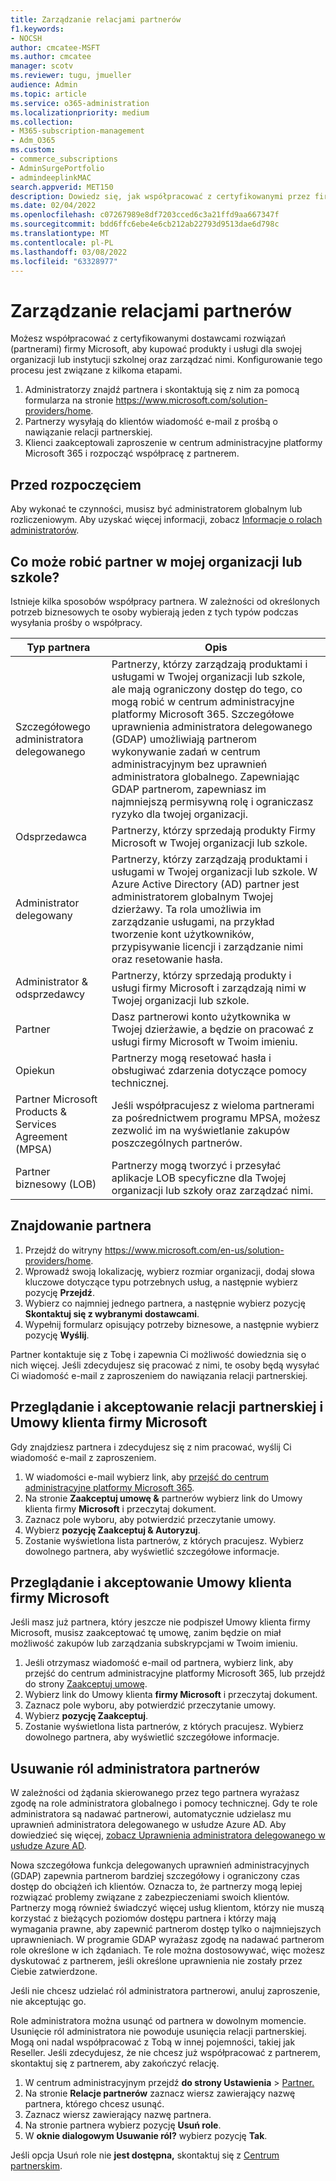 ```yaml
---
title: Zarządzanie relacjami partnerów
f1.keywords:
- NOCSH
author: cmcatee-MSFT
ms.author: cmcatee
manager: scotv
ms.reviewer: tugu, jmueller
audience: Admin
ms.topic: article
ms.service: o365-administration
ms.localizationpriority: medium
ms.collection:
- M365-subscription-management
- Adm_O365
ms.custom:
- commerce_subscriptions
- AdminSurgePortfolio
- admindeeplinkMAC
search.appverid: MET150
description: Dowiedz się, jak współpracować z certyfikowanymi przez firmę Microsoft dostawcami rozwiązań (partnerami) w celu kupowania produktów i usług oraz zarządzania nimi w organizacji lub szkole.
ms.date: 02/04/2022
ms.openlocfilehash: c07267989e8df7203cced6c3a21ffd9aa667347f
ms.sourcegitcommit: bdd6ffc6ebe4e6cb212ab22793d9513dae6d798c
ms.translationtype: MT
ms.contentlocale: pl-PL
ms.lasthandoff: 03/08/2022
ms.locfileid: "63328977"
---
```

# <a name="manage-partner-relationships"></a>Zarządzanie relacjami partnerów

Możesz współpracować z certyfikowanymi dostawcami rozwiązań (partnerami) firmy Microsoft, aby kupować produkty i usługi dla swojej organizacji lub instytucji szkolnej oraz zarządzać nimi. Konfigurowanie tego procesu jest związane z kilkoma etapami.

1. Administratorzy znajdź partnera i skontaktują się z nim za pomocą formularza na stronie <a href="https://www.microsoft.com/solution-providers/home" target="_blank">https://www.microsoft.com/solution-providers/home</a>.
2. Partnerzy wysyłają do klientów wiadomość e-mail z prośbą o nawiązanie relacji partnerskiej.
3. Klienci zaakceptowali zaproszenie w centrum administracyjne platformy Microsoft 365 i rozpocząć współpracę z partnerem.

## <a name="before-you-begin"></a>Przed rozpoczęciem

Aby wykonać te czynności, musisz być administratorem globalnym lub rozliczeniowym. Aby uzyskać więcej informacji, zobacz [Informacje o rolach administratorów](../admin/add-users/about-admin-roles.md).

## <a name="what-can-a-partner-do-for-my-organization-or-school"></a>Co może robić partner w mojej organizacji lub szkole?

Istnieje kilka sposobów współpracy partnera. W zależności od określonych potrzeb biznesowych te osoby wybierają jeden z tych typów podczas wysyłania prośby o współpracy.

| Typ partnera | Opis |
| ------ | ------------------- |
| Szczegółowego administratora delegowanego | Partnerzy, którzy zarządzają produktami i usługami w Twojej organizacji lub szkole, ale mają ograniczony dostęp do tego, co mogą robić w centrum administracyjne platformy Microsoft 365. Szczegółowe uprawnienia administratora delegowanego (GDAP) umożliwiają partnerom wykonywanie zadań w centrum administracyjnym bez uprawnień administratora globalnego. Zapewniając GDAP partnerom, zapewniasz im najmniejszą permisywną rolę i ograniczasz ryzyko dla twojej organizacji. |
| Odsprzedawca | Partnerzy, którzy sprzedają produkty Firmy Microsoft w Twojej organizacji lub szkole. |
| Administrator delegowany | Partnerzy, którzy zarządzają produktami i usługami w Twojej organizacji lub szkole. W Azure Active Directory (AD) partner jest administratorem globalnym Twojej dzierżawy. Ta rola umożliwia im zarządzanie usługami, na przykład tworzenie kont użytkowników, przypisywanie licencji i zarządzanie nimi oraz resetowanie hasła. |
| Administrator & odsprzedawcy | Partnerzy, którzy sprzedają produkty i usługi firmy Microsoft i zarządzają nimi w Twojej organizacji lub szkole. |
| Partner | Dasz partnerowi konto użytkownika w Twojej dzierżawie, a będzie on pracować z usługi firmy Microsoft w Twoim imieniu. |
| Opiekun | Partnerzy mogą resetować hasła i obsługiwać zdarzenia dotyczące pomocy technicznej. |
| Partner Microsoft Products & Services Agreement (MPSA) | Jeśli współpracujesz z wieloma partnerami za pośrednictwem programu MPSA, możesz zezwolić im na wyświetlanie zakupów poszczególnych partnerów. |
| Partner biznesowy (LOB) | Partnerzy mogą tworzyć i przesyłać aplikacje LOB specyficzne dla Twojej organizacji lub szkoły oraz zarządzać nimi. |

## <a name="find-a-partner"></a>Znajdowanie partnera

1. Przejdź do witryny <a href="https://www.microsoft.com/en-us/solution-providers/home" target="_blank">https://www.microsoft.com/en-us/solution-providers/home</a>.
2. Wprowadź swoją lokalizację, wybierz rozmiar organizacji, dodaj słowa kluczowe dotyczące typu potrzebnych usług, a następnie wybierz pozycję **Przejdź**.
3. Wybierz co najmniej jednego partnera, a następnie wybierz pozycję **Skontaktuj się z wybranymi dostawcami**.
4. Wypełnij formularz opisujący potrzeby biznesowe, a następnie wybierz pozycję **Wyślij**.

Partner kontaktuje się z Tobę i zapewnia Ci możliwość dowiedznia się o nich więcej. Jeśli zdecydujesz się pracować z nimi, te osoby będą wysyłać Ci wiadomość e-mail z zaproszeniem do nawiązania relacji partnerskiej.

## <a name="review-and-accept-a-partner-relationship-and-microsoft-customer-agreement"></a>Przeglądanie i akceptowanie relacji partnerskiej i Umowy klienta firmy Microsoft

Gdy znajdziesz partnera i zdecydujesz się z nim pracować, wyślij Ci wiadomość e-mail z zaproszeniem.

1. W wiadomości e-mail wybierz link, aby <a href="https://go.microsoft.com/fwlink/p/?linkid=2024339" target="_blank">przejść do centrum administracyjne platformy Microsoft 365</a>.
2. Na stronie **Zaakceptuj umowę &** partnerów wybierz link do Umowy klienta firmy **Microsoft** i przeczytaj dokument.
3. Zaznacz pole wyboru, aby potwierdzić przeczytanie umowy.
4. Wybierz **pozycję Zaakceptuj & Autoryzuj**.
5. Zostanie wyświetlona lista partnerów, z których pracujesz. Wybierz dowolnego partnera, aby wyświetlić szczegółowe informacje.

## <a name="review-and-accept-a-microsoft-customer-agreement"></a>Przeglądanie i akceptowanie Umowy klienta firmy Microsoft

Jeśli masz już partnera, który jeszcze nie podpiszeł Umowy klienta firmy Microsoft, musisz zaakceptować tę umowę, zanim będzie on miał możliwość zakupów lub zarządzania subskrypcjami w Twoim imieniu.

1. Jeśli otrzymasz wiadomość e-mail od partnera, wybierz link, aby przejść do centrum administracyjne platformy Microsoft 365, lub przejdź do strony <a href="https://go.microsoft.com/fwlink/?linkid=2116573" target="_blank">Zaakceptuj umowę</a>.
2. Wybierz link do Umowy klienta **firmy Microsoft** i przeczytaj dokument.
3. Zaznacz pole wyboru, aby potwierdzić przeczytanie umowy.
4. Wybierz **pozycję Zaakceptuj**.
5. Zostanie wyświetlona lista partnerów, z których pracujesz. Wybierz dowolnego partnera, aby wyświetlić szczegółowe informacje.

## <a name="remove-partner-admin-roles"></a>Usuwanie ról administratora partnerów

W zależności od żądania skierowanego przez tego partnera wyrażasz zgodę na role administratora globalnego i pomocy technicznej. Gdy te role administratora są nadawać partnerowi, automatycznie udzielasz mu uprawnień administratora delegowanego w usłudze Azure AD. Aby dowiedzieć się więcej, [zobacz Uprawnienia administratora delegowanego w usłudze Azure AD](/partner-center/customers_revoke_admin_privileges#delegated-admin-privileges-in-azure-ad).

Nowa szczegółowa funkcja delegowanych uprawnień administracyjnych (GDAP) zapewnia partnerom bardziej szczegółowy i ograniczony czas dostęp do obciążeń ich klientów. Oznacza to, że partnerzy mogą lepiej rozwiązać problemy związane z zabezpieczeniami swoich klientów. Partnerzy mogą również świadczyć więcej usług klientom, którzy nie muszą korzystać z bieżących poziomów dostępu partnera i którzy mają wymagania prawne, aby zapewnić partnerom dostęp tylko o najmniejszych uprawnieniach. W programie GDAP wyrażasz zgodę na nadawać partnerom role określone w ich żądaniach. Te role można dostosowywać, więc możesz dyskutować z partnerem, jeśli określone uprawnienia nie zostały przez Ciebie zatwierdzone.

Jeśli nie chcesz udzielać ról administratora partnerowi, anuluj zaproszenie, nie akceptując go.

Role administratora można usunąć od partnera w dowolnym momencie. Usunięcie ról administratora nie powoduje usunięcia relacji partnerskiej. Mogą oni nadal współpracować z Tobą w innej pojemności, takiej jak Reseller. Jeśli zdecydujesz, że nie chcesz już współpracować z partnerem, skontaktuj się z partnerem, aby zakończyć relację.

1. W centrum administracyjnym przejdź **do strony Ustawienia** >  <a href="https://go.microsoft.com/fwlink/p/?linkid=2074649" target="_blank">Partner.</a>
2. Na stronie **Relacje partnerów** zaznacz wiersz zawierający nazwę partnera, którego chcesz usunąć.
3. Zaznacz wiersz zawierający nazwę partnera.
4. Na stronie partnera wybierz pozycję **Usuń role**.
5. W **oknie dialogowym Usuwanie ról?** wybierz pozycję **Tak**.

Jeśli opcja Usuń role nie **jest dostępna,** skontaktuj się z [Centrum partnerskim](https://partner.microsoft.com/support).
